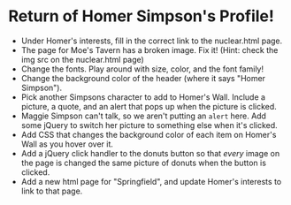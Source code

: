 # Return of Homer Simpson's Profile!

- Under Homer's interests, fill in the correct link to the nuclear.html page.
- The page for Moe's Tavern has a broken image. Fix it! (Hint: check the img src on the nuclear.html page)
- Change the fonts. Play around with size, color, and the font family!
- Change the background color of the header (where it says "Homer Simpson").
- Pick another Simpsons character to add to Homer's Wall. Include a picture, a quote, and an alert that pops up when the picture is clicked.
- Maggie Simpson can't talk, so we aren't putting an `alert` here. Add some jQuery to switch her picture to something else when it's clicked.
- Add CSS that changes the background color of each item on Homer's Wall as you hover over it.
- Add a jQuery click handler to the donuts button so that *every* image on the page is changed the same picture of donuts when the button is clicked.
- Add a new html page for "Springfield", and update Homer's interests to link to that page.

